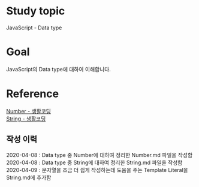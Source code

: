 # Study topic
  
JavaScript - Data type  
  
# Goal
  
JavaScript의 Data type에 대하여 이해합니다.  
  
# Reference
  
<a href = "https://opentutorials.org/course/3332/21031" target = "_blank">Number - 생활코딩</a>  
<a href = "https://opentutorials.org/course/3332/21033" target = "_blank">String - 생활코딩</a>  
  
## 작성 이력
  
2020-04-08 : Data type 중 Number에 대하여 정리한 Number.md 파일을 작성함  
2020-04-08 : Data type 중 String에 대하여 정리한 String.md 파일을 작성함  
2020-04-09 : 문자열을 조금 더 쉽게 작성하는데 도움을 주는 Template Literal을 String.md에 추가함  
